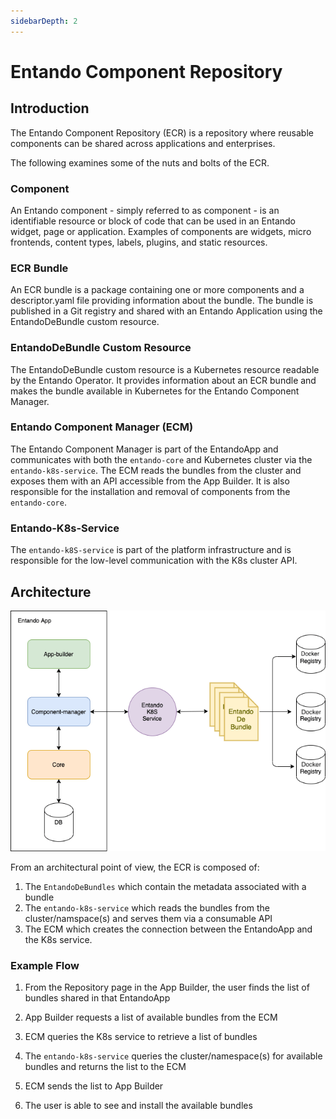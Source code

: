 ```yaml
---
sidebarDepth: 2
---
```

# Entando Component Repository

## Introduction

The Entando Component Repository (ECR) is a repository where 
reusable components can be shared across applications and enterprises.

The following examines some of the nuts and bolts of the ECR.

### Component

An Entando component - simply referred to as component - is an identifiable resource or block of
code that can be used in an Entando widget, page or
application. Examples of components are widgets, micro frontends,
content types, labels, plugins, and static resources.

### ECR Bundle

An ECR bundle is a package containing one or more components and a
descriptor.yaml file providing information about the bundle. The
bundle is published in a Git registry and shared with an Entando
Application using the EntandoDeBundle custom resource.

### EntandoDeBundle Custom Resource

The EntandoDeBundle custom resource is a Kubernetes resource
readable by the Entando Operator. It provides information
about an ECR bundle and makes the bundle available in Kubernetes for the
Entando Component Manager.

### Entando Component Manager (ECM)

The Entando Component Manager is part of the
EntandoApp and communicates with both the `entando-core` and Kubernetes cluster via the `entando-k8s-service`. The ECM reads the bundles from the cluster and exposes them with an API accessible from the App Builder. It is
also responsible for the installation and removal of components from the `entando-core`. 

### Entando-K8s-Service

The `entando-k8S-service` is part of the platform infrastructure and is
responsible for the low-level communication with the K8s cluster API.

## Architecture

![ECR Architecture](./img/ecr-architecture.png)

From an architectural point of view, the ECR is composed of: 
1. The `EntandoDeBundles` which contain the metadata associated with a bundle
2. The `entando-k8s-service` which reads the bundles from the
cluster/namspace(s) and serves them via a consumable API 
3. The ECM which creates the connection between the EntandoApp
and the K8s service.

### Example Flow

1.  From the Repository page in the App Builder, the user finds the
    list of bundles shared in that EntandoApp

2.  App Builder requests a list of available bundles from the ECM 

3.  ECM queries the K8s service to retrieve a list of
    bundles

4.  The `entando-k8s-service` queries the cluster/namespace(s) 
    for available bundles and returns the list to the ECM

5.  ECM sends the list to App Builder

6.  The user is able to see and install the available bundles
